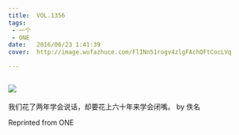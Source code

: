```yaml
---
title:	VOL.1356
tags:
 - 一个
 - ONE
date:	2016/06/23 1:41:39
cover:	http://image.wufazhuce.com/FlINn51rogv4zlgFAchQFtCocLVq

---
```

![](http://image.wufazhuce.com/FlINn51rogv4zlgFAchQFtCocLVq)
---

我们花了两年学会说话，却要花上六十年来学会闭嘴。 by 佚名
 
Reprinted from ONE
